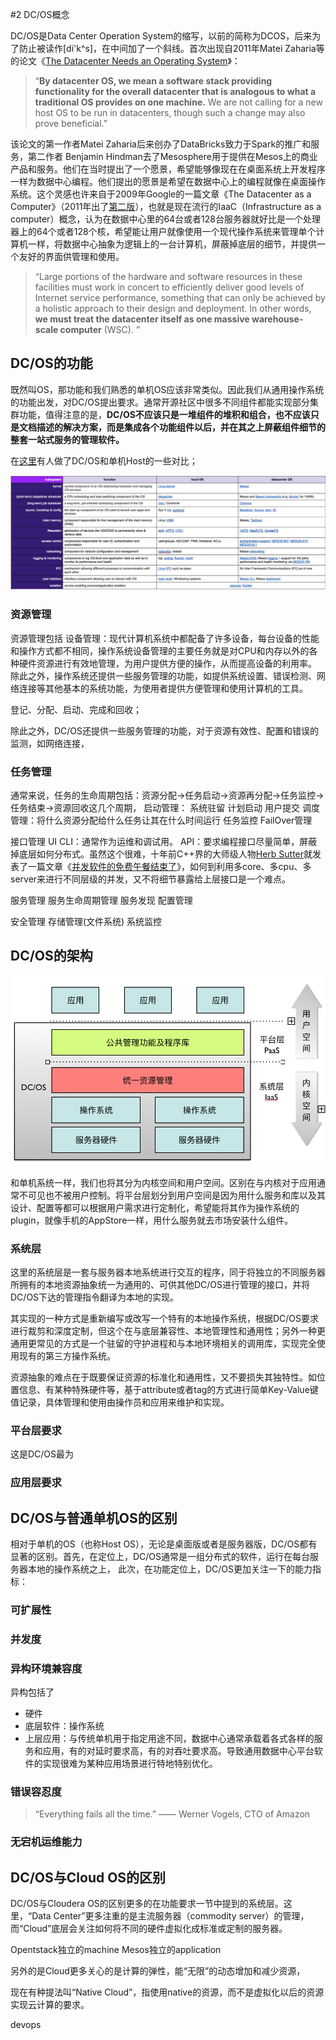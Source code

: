 #2 DC/OS概念

DC/OS是Data Center Operation System的缩写，以前的简称为DCOS，后来为了防止被读作[di'k^s]，在中间加了一个斜线。首次出现自2011年Matei Zaharia等的论文《[The Datacenter Needs an Operating System](http://dl.acm.org/citation.cfm?id=2170461)》：

> “**By datacenter OS, we mean a software stack providing functionality for the overall datacenter that is analogous to what a traditional OS provides on one machine.** We are not calling for a new host OS to be run in datacenters, though such a change may also prove beneficial.”

该论文的第一作者Matei Zaharia后来创办了DataBricks致力于Spark的推广和服务，第二作者	Benjamin Hindman去了Mesosphere用于提供在Mesos上的商业产品和服务。他们在当时提出了一个愿景，希望能够像现在在桌面系统上开发程序一样为数据中心编程。他们提出的愿景是希望在数据中心上的编程就像在桌面操作系统。这个灵感也许来自于2009年Google的一篇文章《The Datacenter as a Computer》（2011年出了[第二版](http://web.eecs.umich.edu/~mosharaf/Readings/DC-Computer.pdf)），也就是现在流行的IaaC（Infrastructure as a computer）概念，认为在数据中心里的64台或者128台服务器就好比是一个处理器上的64个或者128个核，希望能让用户就像使用一个现代操作系统来管理单个计算机一样，将数据中心抽象为逻辑上的一台计算机，屏蔽掉底层的细节，并提供一个友好的界面供管理和使用。

> “Large portions of the hardware and software resources in these facilities must work in concert to efficiently deliver good levels of Internet service performance, something that can only be achieved by a holistic approach to their design and deployment. In other words, **we must treat the datacenter itself as one massive warehouse-scale computer** (WSC). ”


## DC/OS的功能

既然叫OS，那功能和我们熟悉的单机OS应该非常类似。因此我们从通用操作系统的功能出发，对DC/OS提出要求。通常开源社区中很多不同组件都能实现部分集群功能，值得注意的是，**DC/OS不应该只是一堆组件的堆积和组合，也不应该只是文档描述的解决方案，而是集成各个功能组件以后，并在其之上屏蔽组件细节的整套一站式服务的管理软件。**

在[这里](https://docs.google.com/document/d/1URqkl91-RynWMwpa88eKgc4iisZVyL2kal40m5WtxAc/edit)有人做了DC/OS和单机Host的一些对比；

![](mesos/dcos/os.png)

### 资源管理
资源管理包括
设备管理：现代计算机系统中都配备了许多设备，每台设备的性能和操作方式都不相同，操作系统设备管理的主要任务就是对CPU和内存以外的各种硬件资源进行有效地管理，为用户提供方便的操作，从而提高设备的利用率。 除此之外，操作系统还提供一些服务管理的功能，如提供系统设置、错误检测、网络连接等其他基本的系统功能，为使用者提供方便管理和使用计算机的工具。 

登记、分配、启动、完成和回收；

除此之外，DC/OS还提供一些服务管理的功能，对于资源有效性、配置和错误的监测，如网络连接，

### 任务管理
通常来说，任务的生命周期包括：资源分配->任务启动->资源再分配->任务监控->任务结束->资源回收这几个周期，
启动管理：
系统驻留
计划启动
用户提交
调度管理：将什么资源分配给什么任务让其在什么时间运行
任务监控
FailOver管理

接口管理
UI
CLI：通常作为运维和调试用。
API：要求编程接口尽量简单，屏蔽掉底层如何分布式。虽然这个很难，十年前C++界的大师级人物[Herb Sutter](https://herbsutter.com/about/)就发表了一篇文章《[并发软件的免费午餐结束了](http://www.gotw.ca/publications/concurrency-ddj.htm)》，如何到利用多core、多cpu、多server来进行不同层级的并发，又不将细节暴露给上层接口是一个难点。

服务管理
服务生命周期管理
服务发现
配置管理

安全管理
存储管理(文件系统)
系统监控

## DC/OS的架构
![](mesos/dcos/hierarch.png)

和单机系统一样，我们也将其分为内核空间和用户空间。区别在与内核对于应用通常不可见也不被用户控制。将平台层划分到用户空间是因为用什么服务和库以及其设计、配置等都可以根据用户需求进行定制化，希望能将其作为操作系统的plugin，就像手机的AppStore一样，用什么服务就去市场安装什么组件。

### 系统层
这里的系统层是一套与服务器本地系统进行交互的程序，同于将独立的不同服务器所拥有的本地资源抽象统一为通用的、可供其他DC/OS进行管理的接口，并将DC/OS下达的管理指令翻译为本地的实现。

其实现的一种方式是重新编写或改写一个特有的本地操作系统，根据DC/OS要求进行裁剪和深度定制，但这个在与底层兼容性、本地管理性和通用性；另外一种更通用更常见的方式是一个驻留的守护进程和与本地环境相关的调用库，实现完全使用现有的第三方操作系统。

资源抽象的难点在于既要保证资源的标准化和通用性，又不要损失其独特性。如位置信息、有某种特殊硬件等，基于attribute或者tag的方式进行简单Key-Value键值记录，具体管理和使用由操作员和应用来维护和实现。
### 平台层要求
这是DC/OS最为
### 应用层要求



## DC/OS与普通单机OS的区别
相对于单机的OS（也称Host OS），无论是桌面版或者是服务器版，DC/OS都有显著的区别。首先，在定位上，DC/OS通常是一组分布式的软件，运行在每台服务器本地的操作系统之上，
此次，在功能定位上，DC/OS更加关注一下的能力指标：
### 可扩展性
### 并发度
### 异构环境兼容度
异构包括了
* 硬件
* 底层软件：操作系统
* 上层应用：与传统单机用于指定用途不同，数据中心通常承载着各式各样的服务和应用，有的对延时要求高，有的对吞吐要求高。导致通用数据中心平台软件的实现很难为某种应用场景进行特地特别优化。

### 错误容忍度

> “Everything fails all the time.” —— Werner Vogels, CTO of Amazon



### 无宕机运维能力




## DC/OS与Cloud OS的区别
DC/OS与Cloudera OS的区别更多的在功能要求一节中提到的系统层。这里，“Data Center”更多注重的是主流服务器（commodity server）的管理，而“Cloud”底层会关注如何将不同的硬件虚拟化成标准或定制的服务器。

Opentstack独立的machine
Mesos独立的application


另外的是Cloud更多关心的是计算的弹性，能“无限”的动态增加和减少资源，

现在有种提法叫“Native Cloud”，指使用native的资源，而不是虚拟化以后的资源实现云计算的要求。

devops

